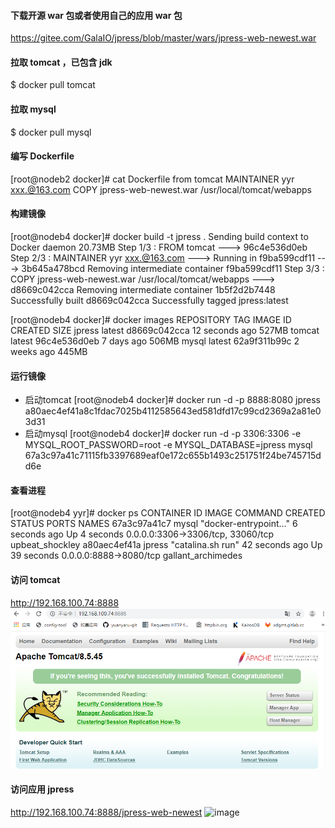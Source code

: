 #### 下载开源 war 包或者使用自己的应用 war 包
https://gitee.com/GalaIO/jpress/blob/master/wars/jpress-web-newest.war

#### 拉取 tomcat ，已包含 jdk
$ docker pull tomcat

#### 拉取 mysql
$ docker pull mysql

#### 编写 Dockerfile
[root@nodeb2 docker]# cat Dockerfile 
from tomcat
MAINTAINER yyr xxx.@163.com
COPY jpress-web-newest.war /usr/local/tomcat/webapps

#### 构建镜像
[root@nodeb4 docker]# docker build -t jpress .
Sending build context to Docker daemon  20.73MB
Step 1/3 : FROM tomcat
 ---> 96c4e536d0eb
Step 2/3 : MAINTAINER yyr xxx.@163.com
 ---> Running in f9ba599cdf11
 ---> 3b645a478bcd
Removing intermediate container f9ba599cdf11
Step 3/3 : COPY jpress-web-newest.war /usr/local/tomcat/webapps
 ---> d8669c042cca
Removing intermediate container 1b5f2d2b7448
Successfully built d8669c042cca
Successfully tagged jpress:latest

[root@nodeb4 docker]# docker images
REPOSITORY          TAG                 IMAGE ID            CREATED             SIZE
jpress              latest              d8669c042cca        12 seconds ago      527MB
tomcat              latest              96c4e536d0eb        7 days ago          506MB
mysql               latest              62a9f311b99c        2 weeks ago         445MB

#### 运行镜像
* 启动tomcat
[root@nodeb4 docker]# docker run -d -p 8888:8080 jpress
a80aec4ef41a8c1fdac7025b4112585643ed581dfd17c99cd2369a2a81e03d31
* 启动mysql
[root@nodeb4 docker]# docker run -d -p 3306:3306 -e MYSQL_ROOT_PASSWORD=root -e MYSQL_DATABASE=jpress mysql
67a3c97a41c71115fb3397689eaf0e172c655b1493c251751f24be745715dd6e

#### 查看进程
[root@nodeb4 yyr]# docker ps
CONTAINER ID        IMAGE               COMMAND                  CREATED             STATUS              PORTS                               NAMES
67a3c97a41c7        mysql               "docker-entrypoint..."   6 seconds ago       Up 4 seconds        0.0.0.0:3306->3306/tcp, 33060/tcp   upbeat_shockley
a80aec4ef41a        jpress              "catalina.sh run"        42 seconds ago      Up 39 seconds       0.0.0.0:8888->8080/tcp              gallant_archimedes

#### 访问 tomcat
http://192.168.100.74:8888
![Image text](images/tomcat.jpg)

#### 访问应用 jpress
http://192.168.100.74:8888/jpress-web-newest
![image](https://github.com/yuanyaru/docker/blob/master/images/jpress.jpg)

